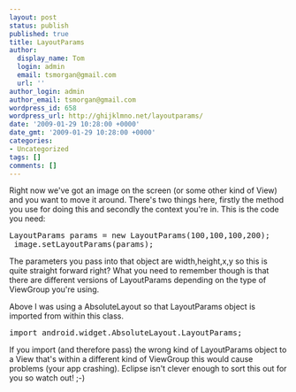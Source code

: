 ```yaml
---
layout: post
status: publish
published: true
title: LayoutParams
author:
  display_name: Tom
  login: admin
  email: tsmorgan@gmail.com
  url: ''
author_login: admin
author_email: tsmorgan@gmail.com
wordpress_id: 658
wordpress_url: http://ghijklmno.net/layoutparams/
date: '2009-01-29 10:28:00 +0000'
date_gmt: '2009-01-29 10:28:00 +0000'
categories:
- Uncategorized
tags: []
comments: []
---
```

<p>Right now we've got an image on the screen (or some other kind of View) and you want to move it around. There's two things here, firstly the method you use for doing this and secondly the context you're in. This is the code you need:</p>

<pre>LayoutParams params = new LayoutParams(100,100,100,200);
 image.setLayoutParams(params);</pre>
The parameters you pass into that object are width,height,x,y so this is quite straight forward right? What you need to remember though is that there are different versions of LayoutParams depending on the type of ViewGroup you're using.</p>

<p>Above I was using a AbsoluteLayout so that LayoutParams object is imported from within this class.</p>

<pre>import android.widget.AbsoluteLayout.LayoutParams;</pre>
If you import (and therefore pass) the wrong kind of LayoutParams object to a View that's within a different kind of ViewGroup this would cause problems (your app crashing). Eclipse isn't clever enough to sort this out for you so watch out! ;-)</p>

